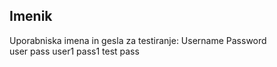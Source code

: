 ## Imenik

Uporabniska imena in gesla za testiranje:
    Username    Password<br>
    user        pass
    user1       pass1
    test        pass
 
